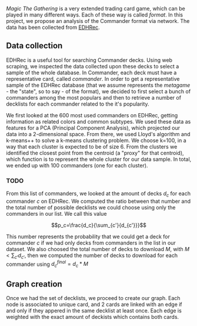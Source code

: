 _Magic The Gathering_ is a very extended trading card game, which can be played in many different ways. Each of these way is called _format_. In this project, we propose an analysis of the Commander format via network. The data has been collected from [EDHRec](https://www.EDHRec.com).

## Data collection
EDHRec is a useful tool for searching Commander decks. Using web scraping, we inspected the data collected upon these decks to select a sample of the whole database. In Commander, each deck must have a representative card, called _commander_. In order to get a representative sample of the EDHRec database (that we assume represents the _metagame_ - the "state", so to say -  of the format), we decided to first select a bunch of commanders among the most populars and then to retrieve a number of decklists for each commander related to the it's popularity.

We first looked at the 600 most used commanders on EDHRec, getting information as related colors and common subtypes. We used these data as features for a PCA (Principal Component Analysis), which projected our data into a 2-dimensional space. From there, we used Lloyd's algorithm and k-means++ to solve a k-means clustering problem. We choose k=100, in a way that each cluster is expected to be of size 6.
From the clusters we identified the closest point from the centroid (a "proxy" for that centroid), which function is to represent the whole cluster for our data sample. In total, we ended up with 100 commanders (one for each cluster).

### TODO
From this list of commanders, we looked at the amount of decks $d_c$ for each commander $c$ on EDHRec. We computed the ratio between that number and the total number of possible decklists we could choose using only the commanders in our list. We call this value

$$p_c=\frac{d_c}{\sum_{c'}{d_{c'}}}$$

This number represents the probability that we could get a deck for commander $c$ if we had only decks from commanders in the list in our dataset. We also choosed the total number of decks to download $M$, with $M<\sum_{c'}{d_{c'}}$, then we computed the number of decks to download for each commander using $d_c^{final}=d_c*M$

## Graph creation
Once we had the set of decklists, we proceed to create our graph. Each node is associated to unique card, and 2 cards are linked with an edge if and only if they appered in the same decklist at least once. Each edge is weighted with the exact amount of deckists which contains both cards.